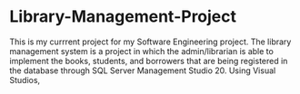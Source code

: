 # Library-Management-Project
This is my currrent project for my Software Engineering project. The library management system is a project in which the admin/librarian is able to implement the books, students, and borrowers that are being registered in the database through SQL Server Management Studio 20. Using Visual Studios, 
